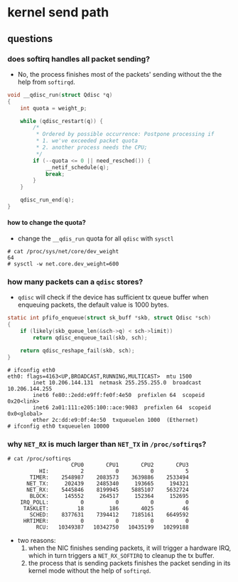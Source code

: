 # kernel send path

## questions
### does softirq handles all packet sending?
* No, the process finishes most of the packets' sending without the the help from `softirqd`.
```c
void __qdisc_run(struct Qdisc *q)
{
	int quota = weight_p;

	while (qdisc_restart(q)) {
		/*
		 * Ordered by possible occurrence: Postpone processing if
		 * 1. we've exceeded packet quota
		 * 2. another process needs the CPU;
		 */
		if (--quota <= 0 || need_resched()) {
			__netif_schedule(q);
			break;
		}
	}

	qdisc_run_end(q);
}
```

#### how to change the quota?
* change the `__qdis_run` quota for all `qdisc` with `sysctl`
```
# cat /proc/sys/net/core/dev_weight
64
# sysctl -w net.core.dev_weight=600 
```

### how many packets can a `qdisc` stores?
* `qdisc` will check if the device has sufficient tx queue buffer when enqueuing packets, the default value is 1000 bytes.
```c
static int pfifo_enqueue(struct sk_buff *skb, struct Qdisc *sch)
{
	if (likely(skb_queue_len(&sch->q) < sch->limit))
		return qdisc_enqueue_tail(skb, sch);

	return qdisc_reshape_fail(skb, sch);
}
```
```
# ifconfig eth0
eth0: flags=4163<UP,BROADCAST,RUNNING,MULTICAST>  mtu 1500
        inet 10.206.144.131  netmask 255.255.255.0  broadcast 10.206.144.255
        inet6 fe80::2edd:e9ff:fe0f:4e50  prefixlen 64  scopeid 0x20<link>
        inet6 2a01:111:e205:100::ace:9083  prefixlen 64  scopeid 0x0<global>
        ether 2c:dd:e9:0f:4e:50  txqueuelen 1000  (Ethernet)
# ifconfig eth0 txqueuelen 10000
```

### why `NET_RX` is much larger than `NET_TX` in `/proc/softirqs`?
```
# cat /proc/softirqs
                    CPU0       CPU1       CPU2       CPU3
          HI:          2          0          0          5
       TIMER:    2548987    2083573    3639886    2533494
      NET_TX:     202439    2485340     193665     194321
      NET_RX:    5445846    8199945    5885107    5632724
       BLOCK:     145552     264517     152364     152695
    IRQ_POLL:          0          0          0          0
     TASKLET:         18        186       4025         46
       SCHED:    8377631    7394412    7185161    6649592
     HRTIMER:          0          0          0          0
         RCU:   10349387   10342750   10435199   10299188
```
* two reasons:
    1. when the NIC finishes sending packets, it will trigger a hardware IRQ, which in turn triggers a `NET_RX_SOFTIRQ` to cleanup the tx buffer.
    2. the process that is sending packets finishes the packet sending in its kernel mode without the help of `softirqd`.


